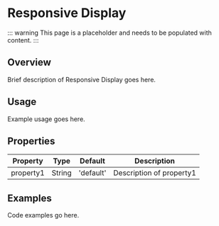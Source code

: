 # Responsive Display

::: warning
This page is a placeholder and needs to be populated with content.
:::

## Overview

Brief description of Responsive Display goes here.

## Usage

Example usage goes here.

## Properties

| Property | Type | Default | Description |
|----------|------|---------|-------------|
| property1 | String | 'default' | Description of property1 |

## Examples

Code examples go here.
